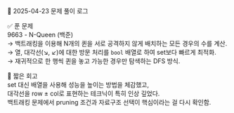 📅 2025-04-23 문제 풀이 로그

✅ 푼 문제  
9663 - N-Queen (백준)  
→ 백트래킹을 이용해 N개의 퀸을 서로 공격하지 않게 배치하는 모든 경우의 수를 계산.  
→ 열, 대각선(↘, ↙)에 대한 방문 처리를 `bool` 배열로 하여 set보다 빠르게 최적화.  
→ 재귀적으로 한 행씩 퀸을 놓고 가능한 경우만 탐색하는 DFS 방식.

🧠 짧은 회고  
set 대신 배열을 사용해 성능을 높이는 방법을 체감했고,  
대각선을 row ± col로 표현하는 테크닉이 특히 인상 깊었다.  
백트래킹 문제에서 pruning 조건과 자료구조 선택이 핵심이라는 걸 다시 확인함.
